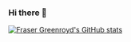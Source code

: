 ### Hi there 👋

[![Fraser Greenroyd's GitHub stats](https://vercel-ashen-eight.vercel.app/api?username=FraserGreenroyd)](https://github.com/anuraghazra/github-readme-stats)

<!--
**FraserGreenroyd/FraserGreenroyd** is a ✨ _special_ ✨ repository because its `README.md` (this file) appears on your GitHub profile.

Here are some ideas to get you started:

- 🔭 I’m currently working on ...
- 🌱 I’m currently learning ...
- 👯 I’m looking to collaborate on ...
- 🤔 I’m looking for help with ...
- 💬 Ask me about ...
- 📫 How to reach me: ...
- 😄 Pronouns: ...
- ⚡ Fun fact: ...
-->
